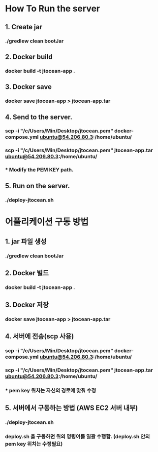 # How To Run the server

## 1. Create jar
### ./gredlew clean bootJar
## 2. Docker build
### docker build -t jtocean-app .
## 3. Docker save 
### docker save jtocean-app > jtocean-app.tar
## 4. Send to the server.
### scp -i "/c/Users/Min/Desktop/jtocean.pem" docker-compose.yml ubuntu@54.206.80.3:/home/ubuntu/
### scp -i "/c/Users/Min/Desktop/jtocean.pem" jtocean-app.tar ubuntu@54.206.80.3:/home/ubuntu/
### * Modify the PEM KEY path.
## 5. Run on the server.
### ./deploy-jtocean.sh

# 어플리케이션 구동 방법

## 1. jar 파일 생성
### ./gredlew clean bootJar
## 2. Docker 빌드
### docker build -t jtocean-app .
## 3. Docker 저장
### docker save jtocean-app > jtocean-app.tar
## 4. 서버에 전송(scp 사용)
### scp -i "/c/Users/Min/Desktop/jtocean.pem" docker-compose.yml ubuntu@54.206.80.3:/home/ubuntu/
### scp -i "/c/Users/Min/Desktop/jtocean.pem" jtocean-app.tar ubuntu@54.206.80.3:/home/ubuntu/
### * pem key 위치는 자신의 경로에 맞춰 수정
## 5. 서버에서 구동하는 방법 (AWS EC2 서버 내부)
### ./deploy-jtocean.sh

### deploy.sh 을 구동하면 위의 명령어를 일괄 수행함. (deploy.sh 안의 pem key 위치는 수정필요)
